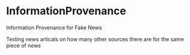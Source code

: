 # InformationProvenance
Information Provenance for Fake News

Testing news articals on how many other sources there are for the same piece of news
